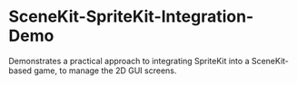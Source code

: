 # SceneKit-SpriteKit-Integration-Demo
Demonstrates a practical approach to integrating SpriteKit into a SceneKit-based game, to manage the 2D GUI screens.
